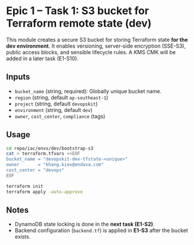 # Epic 1 – Task 1: S3 bucket for Terraform remote state (dev)

This module creates a secure S3 bucket for storing Terraform state **for the dev environment**. It enables versioning, server-side encryption (SSE-S3), public access blocks, and sensible lifecycle rules. A KMS CMK will be added in a later task (E1-S10).

## Inputs
- `bucket_name` (string, required): Globally unique bucket name.
- `region` (string, default `ap-southeast-1`)
- `project` (string, default `devopskit`)
- `environment` (string, default `dev`)
- `owner`, `cost_center`, `compliance` (tags)

## Usage

```bash
cd repo/iac/envs/dev/bootstrap-s3
cat > terraform.tfvars <<EOF
bucket_name = "devopskit-dev-tfstate-<unique>"
owner       = "khang.kieu@endava.com"
cost_center = "devops"
EOF

terraform init
terraform apply -auto-approve
```

## Notes
- DynamoDB state locking is done in the **next task (E1-S2)**.
- Backend configuration (`backend.tf`) is applied in **E1-S3** after the bucket exists.
